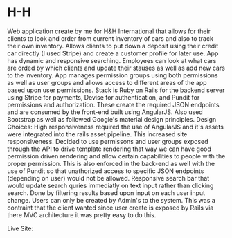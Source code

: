 # H-H
Web application create by me for H&H International that allows for their clients to look and order from current inventory of cars and also to track their own inventory. Allows clients to put down a deposit using their credit car directly (I used Stripe) and create a customer profile for later use. App has dynamic and responsive searching. Employees can look at what cars are orded by which clients and update their stauses as well as add new cars to the inventory. App manages permission groups using both permissions as well as user groups and allows access to different areas of the app based upon user permissions. 
Stack is Ruby on Rails for the backend server using Stripe for payments, Devise for authentication, and Pundit for permissions and authorization. These create the required JSON endpoints and are consumed by the front-end built using AngularJS. Also used Bootstrap as well as followed Google's material design principles.
Design Choices: 
High responsiveness required the use of AngularJS and it's assets were integrated into the rails asset pipeline. This increased site responsiveness.
Decided to use permissons and user groups exposed through the API to drive template rendering that way we can have good permission driven rendering and allow certain capabilities to people with the proper permission. This is also enforced in the back-end as well with the use of Pundit so that unathorized access to specific JSON endpoints (depending on user) would not be allowed.
Responsive search bar that would update search quries immediatly on text input rather than clicking search. Done by filtering results based upon input on each user input change.
Users can only be created by Admin's to the system. This was a contraint that the client wanted since user create is exposed by Rails via there MVC architecture it was pretty easy to do this.

Live Site: